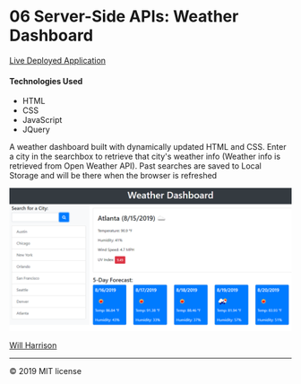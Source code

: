 # 06 Server-Side APIs: Weather Dashboard

<a href="https://willh33.github.io/will_h_homework_6/">Live Deployed Application</a>

<h4>Technologies Used</h4>
<ul>
	<li>HTML</li>
	<li>CSS</li>
	<li>JavaScript</li>
	<li>JQuery</li>
</ul>

A weather dashboard built with dynamically updated HTML and CSS. Enter a city in the searchbox to retrieve that city's weather info (Weather info is retrieved from Open Weather API). Past searches are saved to Local Storage and will be there when the browser is refreshed

<img src="./Assets/06-server-side-apis-homework-demo.png">

<a href='https://github.com/willh33'>Will Harrison</a>
- - -
© 2019 MIT license
